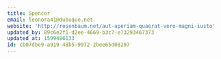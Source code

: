 ```yaml
---
title: Spencer
email: leonora41@dubuque.net
website: 'http://rosenbaum.net/aut-aperiam-quaerat-vero-magni-iusto'
updated_by: 89c6e2f1-d2ee-4669-b3c7-e73293467373
updated_at: 1599486133
id: cb07dbe9-a919-48b5-9972-2bee65d08207
---
```

